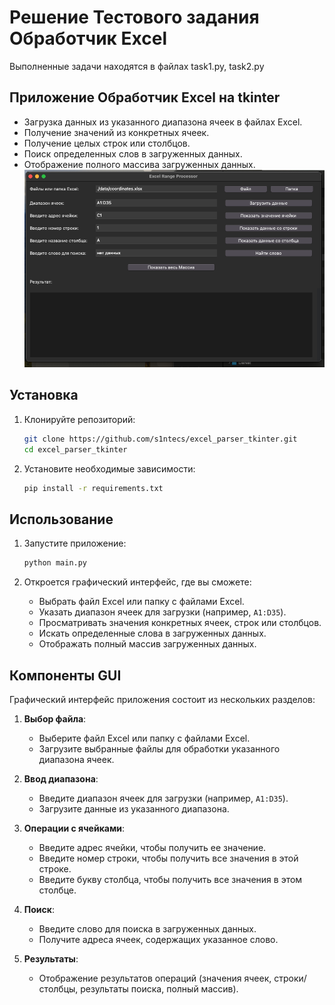 
# Решение Тестового задания Обработчик Excel
Выполненные задачи находятся в файлах task1.py, task2.py

## Приложение Обработчик Excel на tkinter
- Загрузка данных из указанного диапазона ячеек в файлах Excel.
- Получение значений из конкретных ячеек.
- Получение целых строк или столбцов.
- Поиск определенных слов в загруженных данных.
- Отображение полного массива загруженных данных.
![Скриншот](docs/tkinter.png)
## Установка
1. Клонируйте репозиторий:
    ```bash
    git clone https://github.com/s1ntecs/excel_parser_tkinter.git
    cd excel_parser_tkinter
    ```

2. Установите необходимые зависимости:
    ```bash
    pip install -r requirements.txt
    ```

## Использование
1. Запустите приложение:
    ```bash
    python main.py
    ```

2. Откроется графический интерфейс, где вы сможете:
    - Выбрать файл Excel или папку с файлами Excel.
    - Указать диапазон ячеек для загрузки (например, `A1:D35`).
    - Просматривать значения конкретных ячеек, строк или столбцов.
    - Искать определенные слова в загруженных данных.
    - Отображать полный массив загруженных данных.

## Компоненты GUI
Графический интерфейс приложения состоит из нескольких разделов:

1. **Выбор файла**:
    - Выберите файл Excel или папку с файлами Excel.
    - Загрузите выбранные файлы для обработки указанного диапазона ячеек.

2. **Ввод диапазона**:
    - Введите диапазон ячеек для загрузки (например, `A1:D35`).
    - Загрузите данные из указанного диапазона.

3. **Операции с ячейками**:
    - Введите адрес ячейки, чтобы получить ее значение.
    - Введите номер строки, чтобы получить все значения в этой строке.
    - Введите букву столбца, чтобы получить все значения в этом столбце.

4. **Поиск**:
    - Введите слово для поиска в загруженных данных.
    - Получите адреса ячеек, содержащих указанное слово.

5. **Результаты**:
    - Отображение результатов операций (значения ячеек, строки/столбцы, результаты поиска, полный массив).

